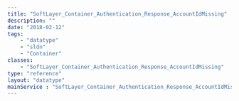 ```yaml
---
title: "SoftLayer_Container_Authentication_Response_AccountIdMissing"
description: ""
date: "2018-02-12"
tags:
    - "datatype"
    - "sldn"
    - "Container"
classes:
    - "SoftLayer_Container_Authentication_Response_AccountIdMissing"
type: "reference"
layout: "datatype"
mainService : "SoftLayer_Container_Authentication_Response_AccountIdMissing"
---
```

